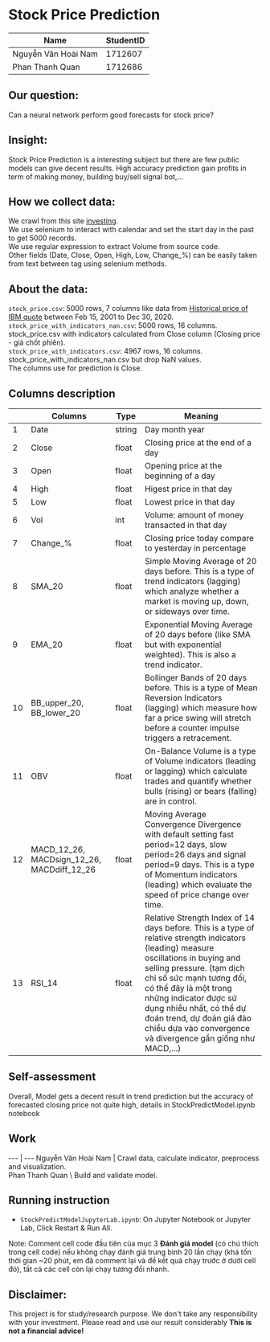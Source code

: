 # Stock Price Prediction
Name | StudentID
--- | ---
Nguyễn Văn Hoài Nam | 1712607
Phan Thanh Quan | 1712686
## Our question:
Can a neural network perform good forecasts for stock price?

## Insight:
Stock Price Prediction is a interesting subject but there are few public models can give decent results. High accuracy prediction gain profits in term of making money, building buy/sell signal bot,...

## How we collect data:
We crawl from this site [investing](https://www.investing.com).  
We use selenium to interact with calendar and set the start day in the past to get 5000 records.  
We use regular expression to extract Volume from source code.  
Other fields (Date, Close, Open, High, Low, Change_%) can be easily taken from text between tag using selenium methods.

## About the data:
`stock_price.csv`: 5000 rows, 7 columns like data from [Historical price of IBM quote](https://www.investing.com/equities/ibm-historical-data) between Feb 15, 2001 to Dec 30, 2020.  
`stock_price_with_indicators_nan.csv`: 5000 rows, 16 columns. stock_price.csv with indicators calculated from Close column (Closing price - giá chốt phiên).  
`stock_price_with_indicators.csv`: 4967 rows, 16 columns. stock_price_with_indicators_nan.csv but drop NaN values.  
The columns use for prediction is Close.  

## Columns description
||Columns|Type|Meaning
---|---|---|---
1|Date|string|Day month year
2|Close|float|Closing price at the end of a day
3|Open|float|Opening price at the beginning of a day
4|High|float|Higest price in that day
5|Low|float|Lowest price in that day
6|Vol|int|Volume: amount of money transacted in that day
7|Change_%|float|Closing price today compare to yesterday in percentage
8|SMA_20|float|Simple Moving Average of 20 days before. This is a type of trend indicators (lagging) which analyze whether a market is moving up, down, or sideways over time.
9|EMA_20|float|Exponential Moving Average of 20 days before (like SMA but with exponential weighted). This is also a trend indicator.
10|BB_upper_20, BB_lower_20|float|Bollinger Bands of 20 days before. This is a type of Mean Reversion Indicators (lagging) which measure how far a price swing will stretch before a counter impulse triggers a retracement.
11|OBV|float|On-Balance Volume is a type of Volume indicators (leading or lagging) which calculate trades and quantify whether bulls (rising) or bears (falling) are in control.
12|MACD_12_26, MACDsign_12_26, MACDdiff_12_26|float|Moving Average Convergence Divergence with default setting fast period=12 days, slow period=26 days and signal period=9 days. This is a type of Momentum indicators (leading) which evaluate the speed of price change over time.
13|RSI_14|float|Relative Strength Index of 14 days before. This is a type of relative strength indicators (leading) measure oscillations in buying and selling pressure. (tạm dịch chỉ số sức mạnh tương đối, có thể đây là một trong những indicator được sử dụng nhiều nhất, có thể dự đoán trend, dự đoán giá đảo chiều dựa vào convergence và divergence gần giống như MACD,...)

## Self-assessment
Overall, Model gets a decent result in trend prediction but the accuracy of forecasted closing price not quite high, details in StockPredictModel.ipynb notebook

## Work
--- | ---
Nguyễn Văn Hoài Nam | Crawl data, calculate indicator, preprocess and visualization.  
Phan Thanh Quan \ Build and validate model.  

## Running instruction
- `StockPredictModelJupyterLab.ipynb`: On Jupyter Notebook or Jupyter Lab, Click Restart & Run All.

Note: Comment cell code đầu tiên của mục 3 **Đánh giá model** (có chú thích trong cell code) nếu không chạy đánh giá trung bình 20 lần chạy (khá tốn thời gian ~20 phút, em đã comment lại và để kết quả chạy trước ở dưới cell đó), tất cả các cell còn lại chạy tương đối nhanh.
  
## Disclaimer:
This project is for study/research purpose. We don't take any responsibility with your investment. Please read and use our result considerably **This is not a financial advice!**
